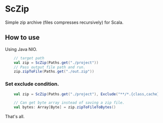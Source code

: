# ScZip

Simple zip archive (files compresses recursively) for Scala.

## How to use

Using Java NIO.

```scala
    // target path
    val zip = ScZip(Paths.get("./project"))
    // Pass output file path and run.
    zip.zipToFile(Paths.get("./out.zip"))
```

### Set exclude condition.
 
```scala
    val zip = ScZip(Paths.get("./project"), Exclude("**/*.{class,cache}"))

    // Can get byte array instead of saving a zip file.
    val bytes: Array[Byte] = zip.zipToFileToBytes()
```

That's all.